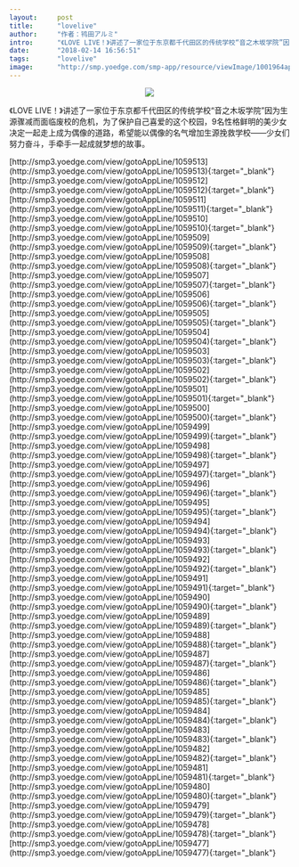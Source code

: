 ```yaml
---
layout:     post
title:      "lovelive"
author:     "作者：鸨田アルミ"
intro:      "《LOVE LIVE！》讲述了一家位于东京都千代田区的传统学校“音之木坂学院”因为生源骤减而面临废校的危机，为了保护自己喜爱的这个校园，9名性格鲜明的美少女决定一起走上成为偶像的道路，希望能以偶像的名气增加生源挽救学校——少女们努力奋斗，手牵手一起成就梦想的故事。"
date:       "2018-02-14 16:56:51"
tags:       "lovelive"
image:      "http://smp.yoedge.com/smp-app/resource/viewImage/1001964appline.png"
---
```

<div style="text-align: center">
<p><img src="http://smp.yoedge.com/smp-app/resource/viewImage/1001964appline.png"/></p>
</div>
<p class="post-meta">
<span>《LOVE LIVE！》讲述了一家位于东京都千代田区的传统学校“音之木坂学院”因为生源骤减而面临废校的危机，为了保护自己喜爱的这个校园，9名性格鲜明的美少女决定一起走上成为偶像的道路，希望能以偶像的名气增加生源挽救学校——少女们努力奋斗，手牵手一起成就梦想的故事。</span>
</p>
[http://smp3.yoedge.com/view/gotoAppLine/1059513](http://smp3.yoedge.com/view/gotoAppLine/1059513){:target="_blank"}
[http://smp3.yoedge.com/view/gotoAppLine/1059512](http://smp3.yoedge.com/view/gotoAppLine/1059512){:target="_blank"}
[http://smp3.yoedge.com/view/gotoAppLine/1059511](http://smp3.yoedge.com/view/gotoAppLine/1059511){:target="_blank"}
[http://smp3.yoedge.com/view/gotoAppLine/1059510](http://smp3.yoedge.com/view/gotoAppLine/1059510){:target="_blank"}
[http://smp3.yoedge.com/view/gotoAppLine/1059509](http://smp3.yoedge.com/view/gotoAppLine/1059509){:target="_blank"}
[http://smp3.yoedge.com/view/gotoAppLine/1059508](http://smp3.yoedge.com/view/gotoAppLine/1059508){:target="_blank"}
[http://smp3.yoedge.com/view/gotoAppLine/1059507](http://smp3.yoedge.com/view/gotoAppLine/1059507){:target="_blank"}
[http://smp3.yoedge.com/view/gotoAppLine/1059506](http://smp3.yoedge.com/view/gotoAppLine/1059506){:target="_blank"}
[http://smp3.yoedge.com/view/gotoAppLine/1059505](http://smp3.yoedge.com/view/gotoAppLine/1059505){:target="_blank"}
[http://smp3.yoedge.com/view/gotoAppLine/1059504](http://smp3.yoedge.com/view/gotoAppLine/1059504){:target="_blank"}
[http://smp3.yoedge.com/view/gotoAppLine/1059503](http://smp3.yoedge.com/view/gotoAppLine/1059503){:target="_blank"}
[http://smp3.yoedge.com/view/gotoAppLine/1059502](http://smp3.yoedge.com/view/gotoAppLine/1059502){:target="_blank"}
[http://smp3.yoedge.com/view/gotoAppLine/1059501](http://smp3.yoedge.com/view/gotoAppLine/1059501){:target="_blank"}
[http://smp3.yoedge.com/view/gotoAppLine/1059500](http://smp3.yoedge.com/view/gotoAppLine/1059500){:target="_blank"}
[http://smp3.yoedge.com/view/gotoAppLine/1059499](http://smp3.yoedge.com/view/gotoAppLine/1059499){:target="_blank"}
[http://smp3.yoedge.com/view/gotoAppLine/1059498](http://smp3.yoedge.com/view/gotoAppLine/1059498){:target="_blank"}
[http://smp3.yoedge.com/view/gotoAppLine/1059497](http://smp3.yoedge.com/view/gotoAppLine/1059497){:target="_blank"}
[http://smp3.yoedge.com/view/gotoAppLine/1059496](http://smp3.yoedge.com/view/gotoAppLine/1059496){:target="_blank"}
[http://smp3.yoedge.com/view/gotoAppLine/1059495](http://smp3.yoedge.com/view/gotoAppLine/1059495){:target="_blank"}
[http://smp3.yoedge.com/view/gotoAppLine/1059494](http://smp3.yoedge.com/view/gotoAppLine/1059494){:target="_blank"}
[http://smp3.yoedge.com/view/gotoAppLine/1059493](http://smp3.yoedge.com/view/gotoAppLine/1059493){:target="_blank"}
[http://smp3.yoedge.com/view/gotoAppLine/1059492](http://smp3.yoedge.com/view/gotoAppLine/1059492){:target="_blank"}
[http://smp3.yoedge.com/view/gotoAppLine/1059491](http://smp3.yoedge.com/view/gotoAppLine/1059491){:target="_blank"}
[http://smp3.yoedge.com/view/gotoAppLine/1059490](http://smp3.yoedge.com/view/gotoAppLine/1059490){:target="_blank"}
[http://smp3.yoedge.com/view/gotoAppLine/1059489](http://smp3.yoedge.com/view/gotoAppLine/1059489){:target="_blank"}
[http://smp3.yoedge.com/view/gotoAppLine/1059488](http://smp3.yoedge.com/view/gotoAppLine/1059488){:target="_blank"}
[http://smp3.yoedge.com/view/gotoAppLine/1059487](http://smp3.yoedge.com/view/gotoAppLine/1059487){:target="_blank"}
[http://smp3.yoedge.com/view/gotoAppLine/1059486](http://smp3.yoedge.com/view/gotoAppLine/1059486){:target="_blank"}
[http://smp3.yoedge.com/view/gotoAppLine/1059485](http://smp3.yoedge.com/view/gotoAppLine/1059485){:target="_blank"}
[http://smp3.yoedge.com/view/gotoAppLine/1059484](http://smp3.yoedge.com/view/gotoAppLine/1059484){:target="_blank"}
[http://smp3.yoedge.com/view/gotoAppLine/1059483](http://smp3.yoedge.com/view/gotoAppLine/1059483){:target="_blank"}
[http://smp3.yoedge.com/view/gotoAppLine/1059482](http://smp3.yoedge.com/view/gotoAppLine/1059482){:target="_blank"}
[http://smp3.yoedge.com/view/gotoAppLine/1059481](http://smp3.yoedge.com/view/gotoAppLine/1059481){:target="_blank"}
[http://smp3.yoedge.com/view/gotoAppLine/1059480](http://smp3.yoedge.com/view/gotoAppLine/1059480){:target="_blank"}
[http://smp3.yoedge.com/view/gotoAppLine/1059479](http://smp3.yoedge.com/view/gotoAppLine/1059479){:target="_blank"}
[http://smp3.yoedge.com/view/gotoAppLine/1059478](http://smp3.yoedge.com/view/gotoAppLine/1059478){:target="_blank"}
[http://smp3.yoedge.com/view/gotoAppLine/1059477](http://smp3.yoedge.com/view/gotoAppLine/1059477){:target="_blank"}



